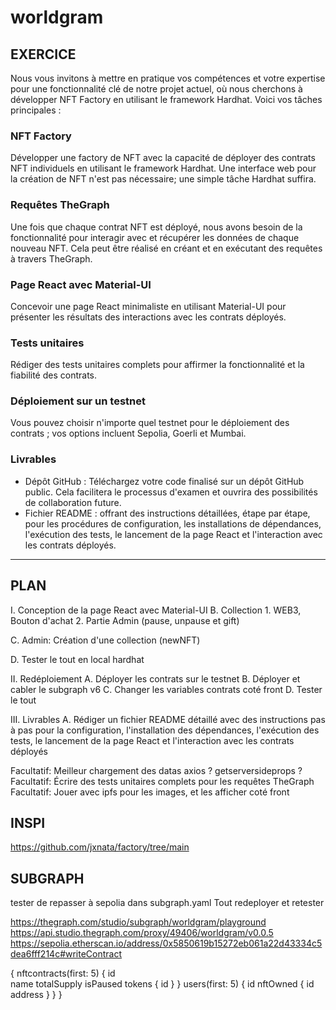 # worldgram
## EXERCICE
Nous vous invitons à mettre en pratique vos compétences et votre expertise pour une fonctionnalité clé de notre projet actuel, où nous cherchons à développer NFT Factory en utilisant le framework Hardhat.
Voici vos tâches principales :
### NFT Factory
Développer une factory de NFT avec la capacité de déployer des contrats NFT individuels en utilisant le framework Hardhat. Une interface web pour la création de NFT n'est pas nécessaire; une simple tâche Hardhat suffira.

### Requêtes TheGraph
Une fois que chaque contrat NFT est déployé, nous avons besoin de la fonctionnalité pour interagir avec et récupérer les données de chaque nouveau NFT. Cela peut être réalisé en créant et en exécutant des requêtes à travers TheGraph.

### Page React avec Material-UI
Concevoir une page React minimaliste en utilisant Material-UI pour présenter les résultats des interactions avec les contrats déployés.

### Tests unitaires
Rédiger des tests unitaires complets pour affirmer la fonctionnalité et la fiabilité des contrats.

### Déploiement sur un testnet
Vous pouvez choisir n'importe quel testnet pour le déploiement des contrats ; vos options incluent Sepolia, Goerli et Mumbai.

### Livrables
* Dépôt GitHub : Téléchargez votre code finalisé sur un dépôt GitHub public. Cela facilitera le processus d'examen et ouvrira des possibilités de collaboration future.
* Fichier README : offrant des instructions détaillées, étape par étape, pour les procédures de configuration, les installations de dépendances, l'exécution des tests, le lancement de la page React et l'interaction avec les contrats déployés.

*********************************************************************************

## PLAN
I. Conception de la page React avec Material-UI
  B. Collection
    1. WEB3, Bouton d'achat
    2. Partie Admin (pause, unpause et gift)

  C. Admin: Création d'une collection (newNFT)

  D. Tester le tout en local hardhat

II. Redéploiement
    A. Déployer les contrats sur le testnet
    B. Déployer et cabler le subgraph v6
    C. Changer les variables contrats coté front
    D. Tester le tout

III. Livrables
    A. Rédiger un fichier README détaillé avec des instructions pas à pas pour la configuration, l'installation des dépendances, l'exécution des tests, le lancement de la page React et l'interaction avec les contrats déployés

Facultatif: Meilleur chargement des datas axios ? getserversideprops ?
Facultatif: Écrire des tests unitaires complets pour les requêtes TheGraph
Facultatif: Jouer avec ipfs pour les images, et les afficher coté front

## INSPI
https://github.com/jxnata/factory/tree/main


## SUBGRAPH
tester de repasser à sepolia dans subgraph.yaml
Tout redeployer et retester

https://thegraph.com/studio/subgraph/worldgram/playground
https://api.studio.thegraph.com/proxy/49406/worldgram/v0.0.5
https://sepolia.etherscan.io/address/0x5850619b15272eb061a22d43334c5dea6fff214c#writeContract


{
  nftcontracts(first: 5) {
    id  
    name
    totalSupply
    isPaused
    tokens {
      id
    }
  }
  users(first: 5) {
    id
    nftOwned {
      id
      address
    }
  }
}